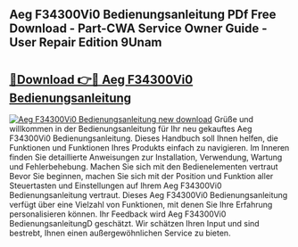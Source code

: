 ## Aeg F34300Vi0 Bedienungsanleitung PDf Free Download - Part-CWA Service Owner Guide - User Repair Edition 9Unam

# <h2><a href="http://df5xoy.blite.top/?on=Aeg+F34300Vi0+Bedienungsanleitung">🔗Download 👉🔴 Aeg F34300Vi0 Bedienungsanleitung</a></h2>

[![Aeg F34300Vi0 Bedienungsanleitung new download](https://i.imgur.com/lujVjoI.png)](http://df5xoy.blite.top/?on=Aeg+F34300Vi0+Bedienungsanleitung)
Grüße und willkommen in der Bedienungsanleitung für Ihr neu gekauftes Aeg F34300Vi0 Bedienungsanleitung. Dieses Handbuch soll Ihnen helfen, die Funktionen und Funktionen Ihres Produkts einfach zu navigieren. Im Inneren finden Sie detaillierte Anweisungen zur Installation, Verwendung, Wartung und Fehlerbehebung. Machen Sie sich mit den Bedienelementen vertraut Bevor Sie beginnen, machen Sie sich mit der Position und Funktion aller Steuertasten und Einstellungen auf Ihrem Aeg F34300Vi0 Bedienungsanleitung vertraut. Dieses Aeg F34300Vi0 Bedienungsanleitung verfügt über eine Vielzahl von Funktionen, mit denen Sie Ihre Erfahrung personalisieren können. Ihr Feedback wird Aeg F34300Vi0 BedienungsanleitungD geschätzt. Wir schätzen Ihren Input und sind bestrebt, Ihnen einen außergewöhnlichen Service zu bieten.
